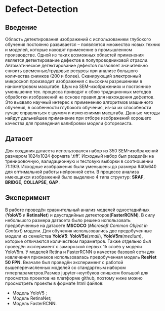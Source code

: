 # Defect-Detection

## Введение 
Область детектирования изображений с использованием глубокого обучения постоянно развивается – появляется множество новых техник и моделей, которые находят применение в промышленном производстве. Одной из таких возможных областей применения является детектирование дефектов в полупроводниковой отрасли. Автоматическое детектирование дефектов позволяет значительно снизить временные/трудовые ресурсы при анализе большого количества снимков (200 и более). Сканирующий электронный микроскоп производит изображения с высоким разрешением в нанометровом масштабе. Шум на SEM-изображениях и постоянное уменьшение тех. процесса приводят к сбою традиционных методов обработки изображений на основе правил для нахождения дефектов. Это вызвало научный интерес к применению алгоритмов машинного обучения, в особенности глубокого обучения, из-за их способности лучше справляться с шумом и изменениями масштаба. Данные методы найдут дальнейшее применение при отборе изображений хорошего качества для проведения калибровки модели фоторезиста.

## Датасет
Для создания датасета использовался набор из 350 SEM-изображений размером 1024x1024 формата ‘.tiff’. Исходный набор был разделён на тренировочную, валидационную и тестовую выборки в соотношении 71:19:9. Исходные изображения были уменьшены до размера 640x640 для оптимальной работы нейронной сети. В процессе анализа имеющихся изображений было выделено 4 типа структур: **SRAF**, **BRIDGE**, **COLLAPSE**, **GAP** .

## Эксперимент
В работе проведён сравнительный анализ моделей одностадийных (**YoloV5** и **RetinaNet**) и двустадийных детекторов(**FasterRCNN**). В силу небольшого размера датасета было решено использовать предобученные на датасете **MSCOCO** (*Microsoft* *Common* *Object* *in* *Context*) модели. Для обучения использовались две предобученные модели из семейства **YoloV5**: **YoloV5s**(*small*), **YoloV5m**(*medium*), которые отличаются количеством параметров. Также отдельно был проведён эксперимент с заморозкой первых 15 слоёв у модели YoloV5m. У моделей Retina и FasterRCNN в качестве базовой сети для извлечения признаков использовалась предобученная модель **ResNet 50 FPN**.  Вначале был проведён эксперимент с работой вышеперечисленных моделей со стандартным набором гиперпараметров.Размер jupyter-ноутбуков слишком большой для просмотра проектов на платформе github, поэтому ниже можно просмотреть проекты в формате html файлов:

* Модель YoloV5 ;
* Модель RetinaNet;
* Модель FasterRCNN.
